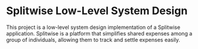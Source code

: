 # Splitwise Low-Level System Design
This project is a low-level system design implementation of a Splitwise application. Splitwise is a platform that simplifies shared expenses among a group of individuals, allowing them to track and settle expenses easily.
